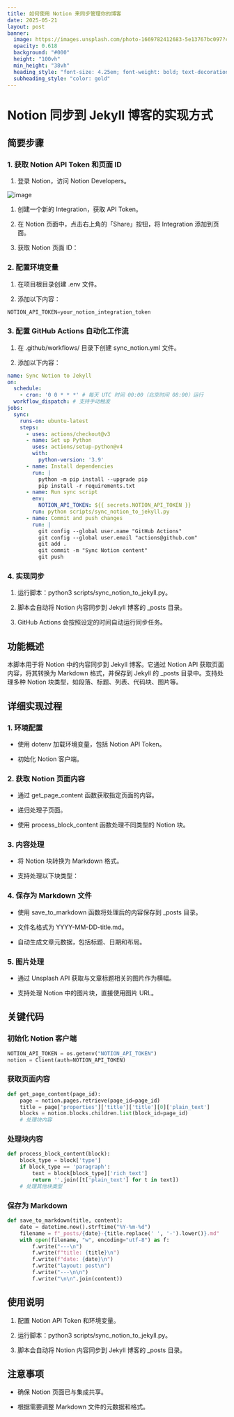 ```yaml
---
title: 如何使用 Notion 来同步管理你的博客
date: 2025-05-21
layout: post
banner:
  image: https://images.unsplash.com/photo-1669782412683-5e13767bc097?crop=entropy&cs=tinysrgb&fit=max&fm=jpg&ixid=M3w2OTIwMzJ8MHwxfHJhbmRvbXx8fHx8fHx8fDE3NDc4NjYwMTl8&ixlib=rb-4.1.0&q=80&w=1080
  opacity: 0.618
  background: "#000"
  height: "100vh"
  min_height: "38vh"
  heading_style: "font-size: 4.25em; font-weight: bold; text-decoration: underline"
  subheading_style: "color: gold"
---
```


# Notion 同步到 Jekyll 博客的实现方式

## 简要步骤

### 1. 获取 Notion API Token 和页面 ID

1. 登录 Notion，访问 Notion Developers。

![image](https://prod-files-secure.s3.us-west-2.amazonaws.com/a7a0cc5a-89b9-4cda-8686-1fba0ca52f40/d19c1afe-dea5-4312-9333-786b0ba83054/image.png?X-Amz-Algorithm=AWS4-HMAC-SHA256&X-Amz-Content-Sha256=UNSIGNED-PAYLOAD&X-Amz-Credential=ASIAZI2LB4665DO3FIN2%2F20250521%2Fus-west-2%2Fs3%2Faws4_request&X-Amz-Date=20250521T222019Z&X-Amz-Expires=3600&X-Amz-Security-Token=IQoJb3JpZ2luX2VjEA4aCXVzLXdlc3QtMiJHMEUCIGsRCyymt7qkup%2F9AKVOZu9YssijPwTazVZvOM0pSmyrAiEAjNpZ9D2kDaxfPWOk%2Btlf%2FHNWqpQ6%2F8CbOmf5LwmP8ygqiAQIx%2F%2F%2F%2F%2F%2F%2F%2F%2F%2F%2FARAAGgw2Mzc0MjMxODM4MDUiDDWlepQu1lc2Au2xpCrcA5mfBRbWNlhqULeFfHaFS%2BccZffj8STwdvzyrlGXsWddy0k7LPSmrGNEecjTJsx0Kc0xnaAfDW5Jh8ByEh3%2BuiZLft%2BH0rQLluJn4ayh3uycVSuQ%2BE3n5NMOSyX9cCPkexJaRK8qXe2fUo3pMPRRRqu4KyOuLEOn7LQ1FRWKKEnxgIF%2F49dyizU%2FMjiD5IJVCakyphZPagEHThL1rhzyObT6Fp7H8pleH0EujH7AFcQuo%2BczJraexLV2U2d0OhFeAD3fCVoNINzaImOEvKtuwE3knbNzb66Dn08GG4zoQfGFoe1vYD1Jek0CKg8z7T6qRXDfCbWCjME2hRIsxtKK%2FJ2IlY%2FNZXC%2FyP%2FxCqJQhi1jAiGlaT5g93ttDL7i4FRujcFng6%2Brzg9Edjm699Y1Iz0xZ4DW%2BIYrDtplO3sQpGtCosm393O83HveOPMVD%2F7WkeRfRdSeExemEphw%2FhnrFCUcjWuKaVF%2BDZDyQtI%2BGq8hPEeipqW5natbdZg8%2Ff5nxI%2BIKsj%2FhJeDcsABIc8FvGWNjMgV1g%2Bk2EA96YCIBAzg8eMGvyUxkr4xWxgSFLuTUQ18WZI30aT8PhH74umj2Bs2fXWQKiNN9lgQC5d%2FqYiq6VXQVJqPdDfoaWdbMJ6hucEGOqUBrKWpIRUOVIiJ3N7okEdhuzskA0t%2FHzRNyY0fSFlO8zGIyBY5mB%2FXi%2BBUuVBUZzxPG36beMaPvQhps%2F2x4XDDjVovUVwX2GcpZETcE3gy2%2BLcyiNudkPRTw26A%2ByUbQiLvh7eLhgmHEFXU76U0WsCmmGEvO1EbcBTHepJfxTX4Bhrwc8OQcWZ%2BXNoh4F1vkyAIrJtU9yyE6cgGqbgUEPW2%2BNHi3x%2B&X-Amz-Signature=c1fc7d12bf0b20e2fe693c0860d44f029889b2c0d3a24a927dfc13112a8eb83e&X-Amz-SignedHeaders=host&x-id=GetObject)

1. 创建一个新的 Integration，获取 API Token。

1. 在 Notion 页面中，点击右上角的「Share」按钮，将 Integration 添加到页面。

1. 获取 Notion 页面 ID：


### 2. 配置环境变量

1. 在项目根目录创建 .env 文件。

1. 添加以下内容：

```javascript
NOTION_API_TOKEN=your_notion_integration_token
```

### 3. 配置 GitHub Actions 自动化工作流

1. 在 .github/workflows/ 目录下创建 sync_notion.yml 文件。

1. 添加以下内容：

```yaml
name: Sync Notion to Jekyll
on:
  schedule:
    - cron: '0 0 * * *' # 每天 UTC 时间 00:00（北京时间 08:00）运行
  workflow_dispatch: # 支持手动触发
jobs:
  sync:
    runs-on: ubuntu-latest
    steps:
      - uses: actions/checkout@v3
      - name: Set up Python
        uses: actions/setup-python@v4
        with:
          python-version: '3.9'
      - name: Install dependencies
        run: |
          python -m pip install --upgrade pip
          pip install -r requirements.txt
      - name: Run sync script
        env:
          NOTION_API_TOKEN: ${{ secrets.NOTION_API_TOKEN }}
        run: python scripts/sync_notion_to_jekyll.py
      - name: Commit and push changes
        run: |
          git config --global user.name "GitHub Actions"
          git config --global user.email "actions@github.com"
          git add .
          git commit -m "Sync Notion content"
          git push
```

### 4. 实现同步

1. 运行脚本：python3 scripts/sync_notion_to_jekyll.py。

1. 脚本会自动将 Notion 内容同步到 Jekyll 博客的 _posts 目录。

1. GitHub Actions 会按照设定的时间自动运行同步任务。

## 功能概述

本脚本用于将 Notion 中的内容同步到 Jekyll 博客。它通过 Notion API 获取页面内容，将其转换为 Markdown 格式，并保存到 Jekyll 的 _posts 目录中。支持处理多种 Notion 块类型，如段落、标题、列表、代码块、图片等。

## 详细实现过程

### 1. 环境配置

- 使用 dotenv 加载环境变量，包括 Notion API Token。

- 初始化 Notion 客户端。

### 2. 获取 Notion 页面内容

- 通过 get_page_content 函数获取指定页面的内容。

- 递归处理子页面。

- 使用 process_block_content 函数处理不同类型的 Notion 块。

### 3. 内容处理

- 将 Notion 块转换为 Markdown 格式。

- 支持处理以下块类型：


### 4. 保存为 Markdown 文件

- 使用 save_to_markdown 函数将处理后的内容保存到 _posts 目录。

- 文件名格式为 YYYY-MM-DD-title.md。

- 自动生成文章元数据，包括标题、日期和布局。

### 5. 图片处理

- 通过 Unsplash API 获取与文章标题相关的图片作为横幅。

- 支持处理 Notion 中的图片块，直接使用图片 URL。

## 关键代码

### 初始化 Notion 客户端

```python
NOTION_API_TOKEN = os.getenv("NOTION_API_TOKEN")
notion = Client(auth=NOTION_API_TOKEN)
```

### 获取页面内容

```python
def get_page_content(page_id):
    page = notion.pages.retrieve(page_id=page_id)
    title = page['properties']['title']['title'][0]['plain_text']
    blocks = notion.blocks.children.list(block_id=page_id)
    # 处理块内容
```

### 处理块内容

```python
def process_block_content(block):
    block_type = block['type']
    if block_type == 'paragraph':
        text = block[block_type]['rich_text']
        return ''.join([t['plain_text'] for t in text])
    # 处理其他块类型
```

### 保存为 Markdown

```python
def save_to_markdown(title, content):
    date = datetime.now().strftime("%Y-%m-%d")
    filename = f"_posts/{date}-{title.replace(' ', '-').lower()}.md"
    with open(filename, "w", encoding="utf-8") as f:
        f.write("---\n")
        f.write(f"title: {title}\n")
        f.write(f"date: {date}\n")
        f.write("layout: post\n")
        f.write("---\n\n")
        f.write("\n\n".join(content))
```

## 使用说明

1. 配置 Notion API Token 和环境变量。

1. 运行脚本：python3 scripts/sync_notion_to_jekyll.py。

1. 脚本会自动将 Notion 内容同步到 Jekyll 博客的 _posts 目录。

## 注意事项

- 确保 Notion 页面已与集成共享。

- 根据需要调整 Markdown 文件的元数据和格式。